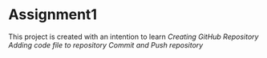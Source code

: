 # Assignment1
 
This project is created with an intention to learn
    _Creating GitHub Repository_
    _Adding code file to repository_
    _Commit and Push repository_
